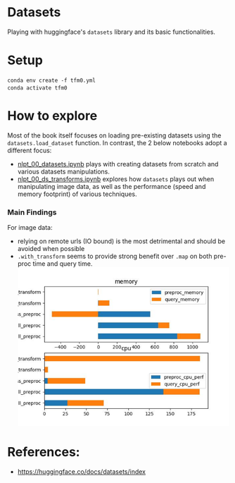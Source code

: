 # Datasets
Playing with huggingface's `datasets` library and its basic functionalities.

# Setup
`conda env create -f tfm0.yml`  
`conda activate tfm0`

# How to explore
Most of the book itself focuses on loading pre-existing datasets using the `datasets.load_dataset` function. In contrast, the 2 below notebooks adopt a different focus:
* [nlpt_00_datasets.ipynb](notebooks/nlpt_00_datasets.ipynb) plays with creating datasets from scratch and various datasets manipulations.
* [nlpt_00_ds_transforms.ipynb](nlpt_00_ds_transforms.ipynb) explores how `datasets` plays out when manipulating image data, as well as the performance (speed and memory footprint) of various techniques.

### Main Findings
For image data:
* relying on remote urls (IO bound) is the most detrimental and should be avoided when possible
* `.with_transform` seems to provide strong benefit over `.map` on both pre-proc time and query time.
![test results](figures/performance_plots_2.jpg)

# References:
* https://huggingface.co/docs/datasets/index

